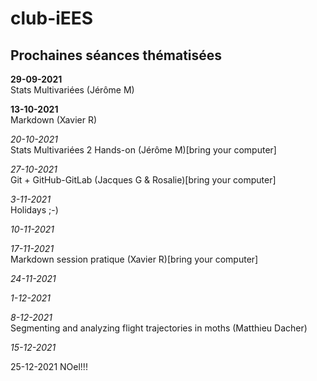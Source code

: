 # club-iEES

## Prochaines séances thématisées

**29-09-2021**  
Stats Multivariées (Jérôme M)

**13-10-2021**  
Markdown (Xavier R)

*20-10-2021*  
Stats Multivariées 2 Hands-on (Jérôme M)[bring your computer]

*27-10-2021*  
Git + GitHub-GitLab (Jacques G & Rosalie)[bring your computer]

*3-11-2021*   
Holidays ;-)


*10-11-2021*  


*17-11-2021*  
Markdown session pratique (Xavier R)[bring your computer]


*24-11-2021*  


*1-12-2021*   


*8-12-2021*  
Segmenting and analyzing flight trajectories in moths (Matthieu Dacher)

*15-12-2021*  


25-12-2021 NOel!!!
